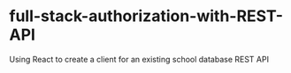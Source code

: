 # full-stack-authorization-with-REST-API
Using React to create a client for an existing school database REST API 
